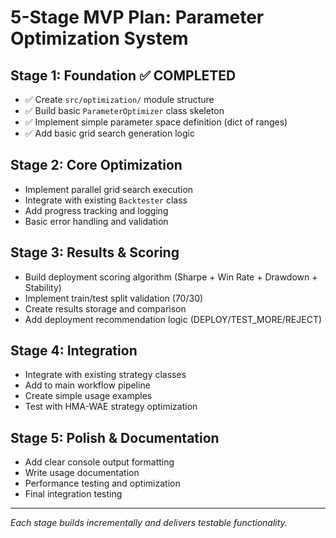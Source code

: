 # 5-Stage MVP Plan: Parameter Optimization System

## Stage 1: Foundation ✅ COMPLETED

- ✅ Create `src/optimization/` module structure
- ✅ Build basic `ParameterOptimizer` class skeleton
- ✅ Implement simple parameter space definition (dict of ranges)
- ✅ Add basic grid search generation logic

## Stage 2: Core Optimization

- Implement parallel grid search execution
- Integrate with existing `Backtester` class
- Add progress tracking and logging
- Basic error handling and validation

## Stage 3: Results & Scoring

- Build deployment scoring algorithm (Sharpe + Win Rate + Drawdown + Stability)
- Implement train/test split validation (70/30)
- Create results storage and comparison
- Add deployment recommendation logic (DEPLOY/TEST_MORE/REJECT)

## Stage 4: Integration

- Integrate with existing strategy classes
- Add to main workflow pipeline
- Create simple usage examples
- Test with HMA-WAE strategy optimization

## Stage 5: Polish & Documentation

- Add clear console output formatting
- Write usage documentation
- Performance testing and optimization
- Final integration testing

---

*Each stage builds incrementally and delivers testable functionality.* 
